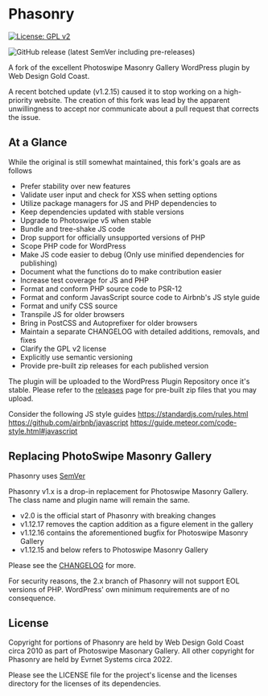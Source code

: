 # Phasonry

[![License: GPL v2](https://img.shields.io/badge/License-GPL_v2-blue.svg)](https://www.gnu.org/licenses/old-licenses/gpl-2.0.en.html)

![GitHub release (latest SemVer including pre-releases)](https://img.shields.io/github/v/release/jedburke/phasonry?include_prereleases)

A fork of the excellent Photoswipe Masonry Gallery WordPress plugin by Web Design Gold Coast.

A recent botched update (v1.2.15) caused it to stop working on a high-priority website. The creation of this fork was lead by the apparent unwillingness to accept nor communicate about a pull request that corrects the issue.

## At a Glance

While the original is still somewhat maintained, this fork's goals are as follows

+ Prefer stability over new features
+ Validate user input and check for XSS when setting options
+ Utilize package managers for JS and PHP dependencies to
+ Keep dependencies updated with stable versions
+ Upgrade to Photoswipe v5 when stable
+ Bundle and tree-shake JS code
+ Drop support for officially unsupported versions of PHP
+ Scope PHP code for WordPress
+ Make JS code easier to debug (Only use minified dependencies for publishing)
+ Document what the functions do to make contribution easier
+ Increase test coverage for JS and PHP
+ Format and conform PHP source code to PSR-12
+ Format and conform JavasScript source code to Airbnb's JS style guide
+ Format and unify CSS source
+ Transpile JS for older browsers
+ Bring in PostCSS and Autoprefixer for older browsers
+ Maintain a separate CHANGELOG with detailed additions, removals, and fixes
+ Clarify the GPL v2 license
+ Explicitly use semantic versioning
+ Provide pre-built zip releases for each published version

The plugin will be uploaded to the WordPress Plugin Repository once it's stable. Please refer to the [releases](/) page for pre-built zip files that you may upload.

Consider the following JS style guides
 https://standardjs.com/rules.html
 https://github.com/airbnb/javascript
 https://guide.meteor.com/code-style.html#javascript


## Replacing PhotoSwipe Masonry Gallery

Phasonry uses [SemVer](https://semver.org/)

Phasonry v1.x is a drop-in replacement for Photoswipe Masonry Gallery. The class name and plugin name will remain the same.

+ v2.0 is the official start of Phasonry with breaking changes
+ v1.12.17 removes the caption addition as a figure element in the gallery
+ v1.12.16 contains the aforementioned bugfix for Photoswipe Masonry Gallery
+ v1.12.15 and below refers to Photoswipe Masonry Gallery

Please see the [CHANGELOG](/CHANGELOG.md) for more.

For security reasons, the 2.x branch of Phasonry will not support EOL versions of PHP. WordPress' own minimum requirements are of no consequence.

## License

Copyright for portions of Phasonry are held by Web Design Gold Coast circa 2010 as part of Photoswipe Masonary Gallery. All other copyright for Phasonry are held by Evrnet Systems circa 2022.

Please see the LICENSE file for the project's license and the licenses directory for the licenses of its dependencies.
